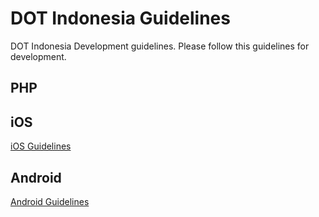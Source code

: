 # DOT Indonesia Guidelines
DOT Indonesia Development guidelines. Please follow this guidelines for development.

## PHP

## iOS
[iOS Guidelines](https://github.com/pt-dot/DOT-iOS-Guidelines)

## Android
[Android Guidelines](https://github.com/pt-dot/DOT-Android-Guidelines)
